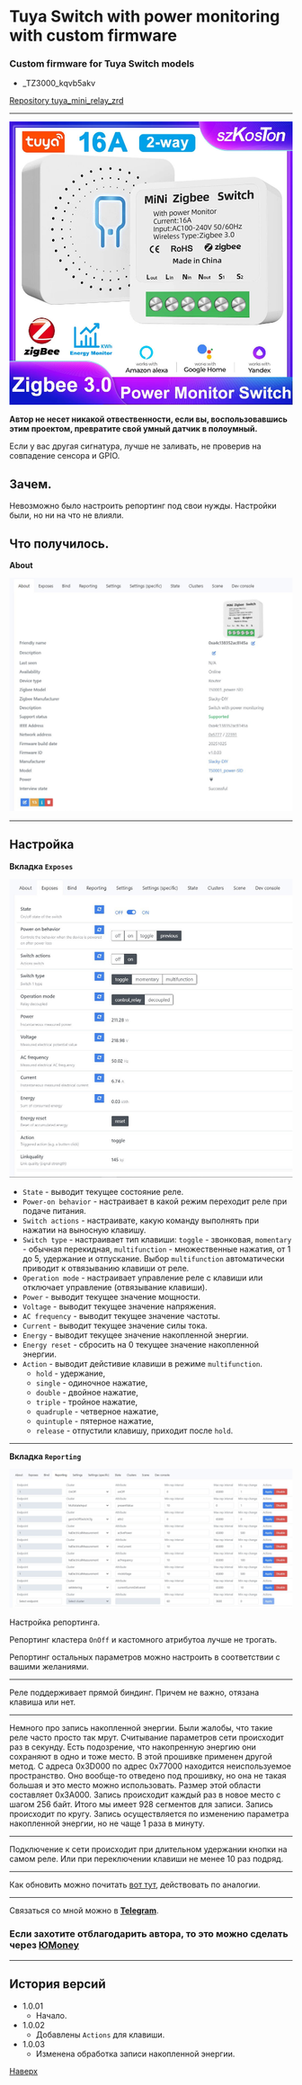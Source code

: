 # <a id="Top">Tuya Switch with power monitoring with custom firmware</a>

### Custom firmware for Tuya Switch models

- _TZ3000_kqvb5akv

[Repository tuya_mini_relay_zrd](https://github.com/slacky1965/tuya_mini_relay_zrd)

---

<img src="doc/images/mini_relay.jpg"/>

**Автор не несет никакой отвественности, если вы, воспользовавшись этим проектом, превратите свой умный датчик в полоумный.**

Если у вас другая сигнатура, лучше не заливать, не проверив на совпадение сенсора и GPIO.

## Зачем. 

Невозможно было настроить репортинг под свои нужды. Настройки были, но ни на что не влияли.

## Что получилось. 

**About**

<img src="doc/images/about.jpg"/>

---

## <a id="settings">Настройка</a>

**Вкладка `Exposes`**

<img src="doc/images/exposes.jpg"/>

- `State` - выводит текущее состояние реле.
- `Power-on behavior` - настраивает в какой режим переходит реле при подаче питания.
- `Switch actions` - настраивате, какую команду выполнять при нажатии на выносную клавишу.
- `Switch type` - настраивает тип клавиши: `toggle` - звонковая, `momentary` - обычная перекидная, `multifunction` - множественные нажатия, от 1 до 5, удержание и отпускание. Выбор `multifunction` автоматически приводит к отвязыванию клавиши от реле.
- `Operation mode` - настраивает управление реле с клавиши или отключает управление (отвязывание клавиши).
- `Power` - выводит текущее значение мощности.
- `Voltage` - выводит текущее значение напряжения.
- `AC frequency` - выводит текущее значение частоты.
- `Current` - выводит текущее значение силы тока.
- `Energy` - выводит текущее значение накопленной энергии.
- `Energy reset` - сбросить на 0 текущее значение накопленной энергии.
- `Action` - выводит дейстивие клавиши в режиме `multifunction`.
	- `hold` - удержание,
	- `single` - одиночное нажатие,
	- `double` - двойное нажатие,
	- `triple` - тройное нажатие,
	- `quadruple` - четверное нажатие,
	- `quintuple` - пятерное нажатие,
	- `release` - отпустили клавишу, приходит после `hold`.

---

**Вкладка `Reporting`**

<img src="doc/images/reporting.jpg"/>

Настройка репортинга.

Репортинг кластера `OnOff` и кастомного атрибутоа лучше не трогать.

Репортинг остальных параметров можно настроить в соответствии с вашими желаниями. 

---

Реле поддерживает прямой биндинг. Причем не важно, отязана клавиша или нет.

---

Немного про запись накопленной энергии. Были жалобы, что такие реле часто просто так мрут. Считывание параметров сети происходит раз в секунду. Есть подозрение, что накопренную энергию они сохраняют в одно и тоже место. В этой прошивке применен другой метод. С адреса 0x3D000 по адрес 0x77000 находится неиспользуемое пространство. Оно вообще-то отведено под прошивку, но она не такая большая и это место можно использовать. Размер этой области составляет 0x3A000. Запись происходит каждый раз в новое место с шагом 256 байт. Итого мы имеет 928 сегментов для записи. Запись происходит по кругу. Запись осуществляется по изменению параметра накопленной энергии, но не чаще 1 раза в минуту.

---

Подключение к сети происходит при длительном удержании кнопки на самом реле. Или при переключении клавиши не менее 10 раз подряд.

---

Как обновить можно почитать [вот тут](https://github.com/slacky1965/ts0201_tz3000_zed/blob/main/README_rus.md#%D0%BA%D0%B0%D0%BA-%D0%BE%D0%B1%D0%BD%D0%BE%D0%B2%D0%B8%D1%82%D1%8C), действовать по аналогии.

---

Связаться со мной можно в **[Telegram](https://t.me/slacky1965)**.

### Если захотите отблагодарить автора, то это можно сделать через [ЮMoney](https://yoomoney.ru/to/4100118300223495)

---

## История версий
- 1.0.01
	- Начало.
- 1.0.02
	- Добавлены `Actions` для клавиши.
- 1.0.03
	- Изменена обработка записи накопленной энергии.
	

[Наверх](#Top)


